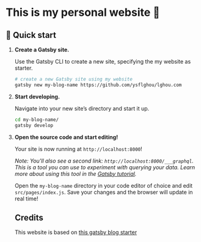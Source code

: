 # This is my personal website 🤗

## 🚀 Quick start

1.  **Create a Gatsby site.**

    Use the Gatsby CLI to create a new site, specifying the my website as starter.

    ```sh
    # create a new Gatsby site using my website
    gatsby new my-blog-name https://github.com/ysflghou/lghou.com
    ```

1.  **Start developing.**

    Navigate into your new site’s directory and start it up.

    ```sh
    cd my-blog-name/
    gatsby develop
    ```

1.  **Open the source code and start editing!**

    Your site is now running at `http://localhost:8000`!

    _Note: You'll also see a second link: _`http://localhost:8000/___graphql`_. This is a tool you can use to experiment with querying your data. Learn more about using this tool in the [Gatsby tutorial](https://www.gatsbyjs.org/tutorial/part-five/#introducing-graphiql)._

    Open the `my-blog-name` directory in your code editor of choice and edit `src/pages/index.js`. Save your changes and the browser will update in real time!

    ## Credits

    This website is based on [this gatsby blog starter](https://github.com/eggheadio/gatsby-starter-egghead-blog)
